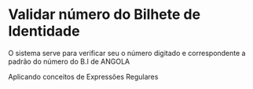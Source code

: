 # Validar número do Bilhete de Identidade
O sistema serve para verificar seu o número digitado e correspondente a padrão do número do B.I de ANGOLA

Aplicando conceitos de Expressões Regulares

